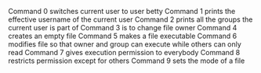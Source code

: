  Command 0 switches current user to user betty
 Command 1 prints the effective username of the current user
 Command 2 prints all the groups the current user is part of
 Command 3 is to change file owner
 Command 4 creates an empty file
 Command 5 makes a file executable
 Command 6 modifies file so that owner and group can execute while others can only read Command 7 gives execution permission to everybody
 Command 8 restricts permission except for others
 Command 9 sets the mode of a file  
